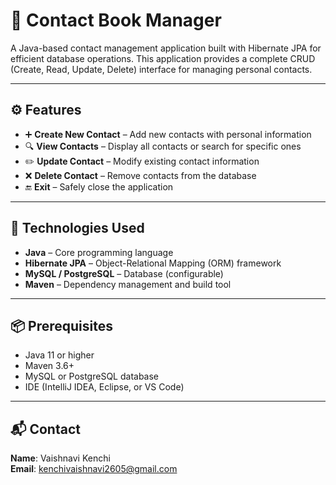 # 📒 Contact Book Manager

A Java-based contact management application built with Hibernate JPA for efficient database operations. This application provides a complete CRUD (Create, Read, Update, Delete) interface for managing personal contacts.

---

## ⚙️ Features

- ➕ **Create New Contact** – Add new contacts with personal information  
- 🔍 **View Contacts** – Display all contacts or search for specific ones  
- ✏️ **Update Contact** – Modify existing contact information  
- ❌ **Delete Contact** – Remove contacts from the database  
- 🔚 **Exit** – Safely close the application  

---

## 🧰 Technologies Used

- **Java** – Core programming language  
- **Hibernate JPA** – Object-Relational Mapping (ORM) framework  
- **MySQL / PostgreSQL** – Database (configurable)  
- **Maven** – Dependency management and build tool  

---

## 📦 Prerequisites

- Java 11 or higher  
- Maven 3.6+  
- MySQL or PostgreSQL database  
- IDE (IntelliJ IDEA, Eclipse, or VS Code)  

---

## 📬 Contact

**Name**: Vaishnavi Kenchi  
**Email**: [kenchivaishnavi2605@gmail.com](mailto:kenchivaishnavi2605@gmail.com)
